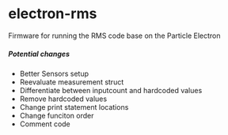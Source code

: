 # electron-rms
Firmware for running the RMS code base on the Particle Electron

##### Potential changes
- Better Sensors setup
- Reevaluate measurement struct
- Differentiate between inputcount and hardcoded values
- Remove hardcoded values
- Change print statement locations
- Change funciton order
- Comment code